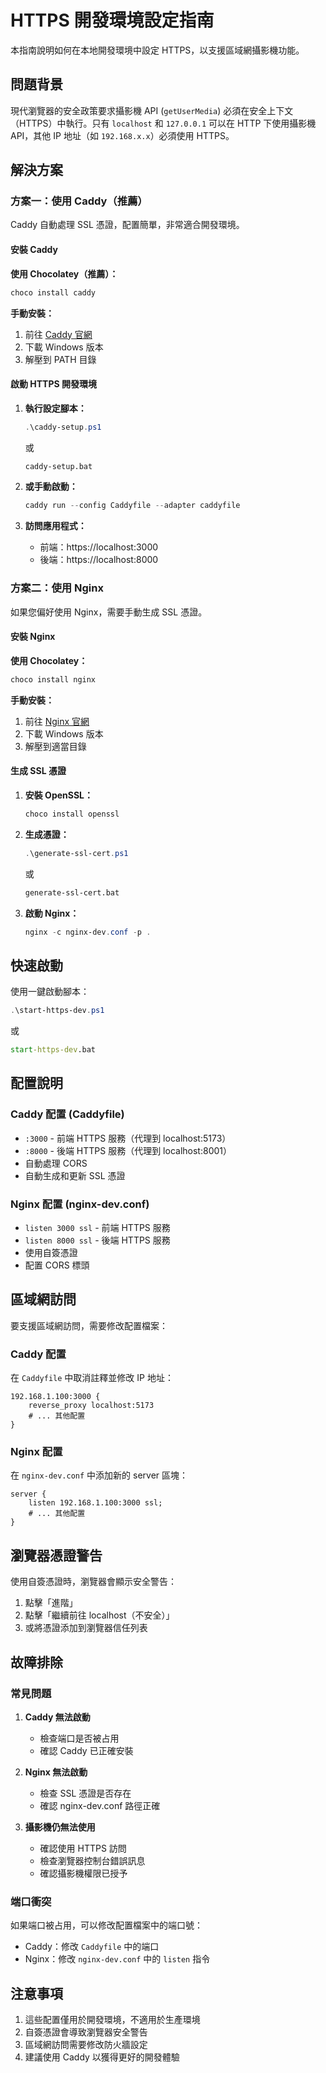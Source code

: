 # HTTPS 開發環境設定指南

本指南說明如何在本地開發環境中設定 HTTPS，以支援區域網攝影機功能。

## 問題背景

現代瀏覽器的安全政策要求攝影機 API (`getUserMedia`) 必須在安全上下文（HTTPS）中執行。只有 `localhost` 和 `127.0.0.1` 可以在 HTTP 下使用攝影機 API，其他 IP 地址（如 `192.168.x.x`）必須使用 HTTPS。

## 解決方案

### 方案一：使用 Caddy（推薦）

Caddy 自動處理 SSL 憑證，配置簡單，非常適合開發環境。

#### 安裝 Caddy

**使用 Chocolatey（推薦）：**
```powershell
choco install caddy
```

**手動安裝：**
1. 前往 [Caddy 官網](https://caddyserver.com/download)
2. 下載 Windows 版本
3. 解壓到 PATH 目錄

#### 啟動 HTTPS 開發環境

1. **執行設定腳本：**
   ```powershell
   .\caddy-setup.ps1
   ```
   或
   ```cmd
   caddy-setup.bat
   ```

2. **或手動啟動：**
   ```powershell
   caddy run --config Caddyfile --adapter caddyfile
   ```

3. **訪問應用程式：**
   - 前端：https://localhost:3000
   - 後端：https://localhost:8000

### 方案二：使用 Nginx

如果您偏好使用 Nginx，需要手動生成 SSL 憑證。

#### 安裝 Nginx

**使用 Chocolatey：**
```powershell
choco install nginx
```

**手動安裝：**
1. 前往 [Nginx 官網](http://nginx.org/en/download.html)
2. 下載 Windows 版本
3. 解壓到適當目錄

#### 生成 SSL 憑證

1. **安裝 OpenSSL：**
   ```powershell
   choco install openssl
   ```

2. **生成憑證：**
   ```powershell
   .\generate-ssl-cert.ps1
   ```
   或
   ```cmd
   generate-ssl-cert.bat
   ```

3. **啟動 Nginx：**
   ```powershell
   nginx -c nginx-dev.conf -p .
   ```

## 快速啟動

使用一鍵啟動腳本：

```powershell
.\start-https-dev.ps1
```
或
```cmd
start-https-dev.bat
```

## 配置說明

### Caddy 配置 (Caddyfile)

- `:3000` - 前端 HTTPS 服務（代理到 localhost:5173）
- `:8000` - 後端 HTTPS 服務（代理到 localhost:8001）
- 自動處理 CORS
- 自動生成和更新 SSL 憑證

### Nginx 配置 (nginx-dev.conf)

- `listen 3000 ssl` - 前端 HTTPS 服務
- `listen 8000 ssl` - 後端 HTTPS 服務
- 使用自簽憑證
- 配置 CORS 標頭

## 區域網訪問

要支援區域網訪問，需要修改配置檔案：

### Caddy 配置

在 `Caddyfile` 中取消註釋並修改 IP 地址：

```
192.168.1.100:3000 {
    reverse_proxy localhost:5173
    # ... 其他配置
}
```

### Nginx 配置

在 `nginx-dev.conf` 中添加新的 server 區塊：

```nginx
server {
    listen 192.168.1.100:3000 ssl;
    # ... 其他配置
}
```

## 瀏覽器憑證警告

使用自簽憑證時，瀏覽器會顯示安全警告：

1. 點擊「進階」
2. 點擊「繼續前往 localhost（不安全）」
3. 或將憑證添加到瀏覽器信任列表

## 故障排除

### 常見問題

1. **Caddy 無法啟動**
   - 檢查端口是否被占用
   - 確認 Caddy 已正確安裝

2. **Nginx 無法啟動**
   - 檢查 SSL 憑證是否存在
   - 確認 nginx-dev.conf 路徑正確

3. **攝影機仍無法使用**
   - 確認使用 HTTPS 訪問
   - 檢查瀏覽器控制台錯誤訊息
   - 確認攝影機權限已授予

### 端口衝突

如果端口被占用，可以修改配置檔案中的端口號：

- Caddy：修改 `Caddyfile` 中的端口
- Nginx：修改 `nginx-dev.conf` 中的 `listen` 指令

## 注意事項

1. 這些配置僅用於開發環境，不適用於生產環境
2. 自簽憑證會導致瀏覽器安全警告
3. 區域網訪問需要修改防火牆設定
4. 建議使用 Caddy 以獲得更好的開發體驗
